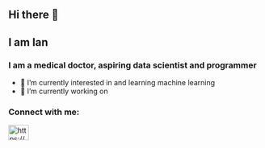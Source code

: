 ## Hi there 👋
## I am Ian
### I am a medical doctor, aspiring data scientist and programmer

- 🌱 I’m currently interested in and learning machine learning
- 🔭 I’m currently working on 


<h3 align="left">Connect with me:</h3>
<p align="left">
<a href="https://www.linkedin.com/in/ih371990/" target="blank"><img align="center" src="https://raw.githubusercontent.com/rahuldkjain/github-profile-readme-generator/master/src/images/icons/Social/linked-in-alt.svg" alt="https://www.linkedin.com/in/ih371990/" height="30" width="40" /></a>
  
<!--
**ih371990/ih371990** is a ✨ _special_ ✨ repository because its `README.md` (this file) appears on your GitHub profile.

Here are some ideas to get you started:

- 🔭 I’m currently working on ...
- 🌱 I’m currently learning ...
- 👯 I’m looking to collaborate on ...
- 🤔 I’m looking for help with ...
- 💬 Ask me about ...
- 📫 How to reach me: ...
- 😄 Pronouns: ...
- ⚡ Fun fact: ...
-->
